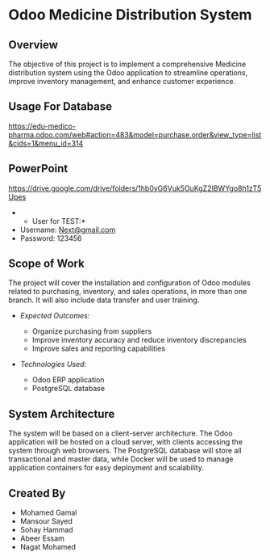 # Odoo Medicine Distribution System

## Overview
The objective of this project is to implement a comprehensive Medicine distribution system using the Odoo application to streamline operations, improve inventory management, and enhance customer experience.

## Usage For Database
https://edu-medico-pharma.odoo.com/web#action=483&model=purchase.order&view_type=list&cids=1&menu_id=314
## PowerPoint 
https://drive.google.com/drive/folders/1hb0yG6Vuk5OuKgZ2IBWYgo8h1zT5Upes

* * User for TEST:* 
 * Username: Next@gmail.com
 * Password:  123456

## Scope of Work
The project will cover the installation and configuration of Odoo modules related to purchasing, inventory, and sales operations, in more than one branch. It will also include data transfer and user training.

* *Expected Outcomes:*
  * Organize purchasing from suppliers
  * Improve inventory accuracy and reduce inventory discrepancies
  * Improve sales and reporting capabilities

* *Technologies Used:*
  * Odoo ERP application
  * PostgreSQL database

## System Architecture
The system will be based on a client-server architecture. The Odoo application will be hosted on a cloud server, with clients accessing the system through web browsers. The PostgreSQL database will store all transactional and master data, while Docker will be used to manage application containers for easy deployment and scalability.

## Created By
 * Mohamed Gamal 
 * Mansour Sayed
 * Sohay Hammad
 * Abeer Essam
 * Nagat Mohamed
